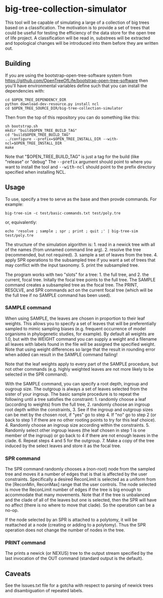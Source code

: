 # big-tree-collection-simulator

This tool will be capable of simulating a large of a collection of big trees
based on a classification. The motivation is to provide a set of trees that
could be useful for testing the efficiency of the data store for the open tree
of life project. A classification will be read in, substrees will be extracted
and topological changes will be introduced into them before they are written
out.

## Building

If you are using the bootstrap-open-tree-software system from 
    https://github.com/OpenTreeOfLife/bootstrap-open-tree-software
then you'll have environmental variables define such that you can install
the dependencies with:

    cd $OPEN_TREE_DEPENDENCY_DIR 
    python download-dev-resource.py install ncl
    cd $OPEN_TREE_SOURCE_DIR/big-tree-collection-simulator

Then from the top of this repository you can do something like this:

    sh bootstrap.sh 
    mkdir "build$OPEN_TREE_BUILD_TAG"
    cd "build$OPEN_TREE_BUILD_TAG"
    ../configure --prefix=$OPEN_TREE_INSTALL_DIR --with-ncl=$OPEN_TREE_INSTALL_DIR
    make

Note that "$OPEN_TREE_BUILD_TAG" is just a tag for the build (like "release" or
"debug" The <tt>--prefix</tt> argument should point to where you want to 
install the tool and <tt>--with-ncl</tt> should point to the prefix directory
specified when installing NCL.

## Usage

To use, specify a tree to serve as the base and then provde commands. For 
example:

    big-tree-sim -c test/basic-commands.txt test/poly.tre
    
or, equivalently:

    echo 'resolve ; sample ; spr ; print ; quit ;' | big-tree-sim test/poly.tre

The structure of the simulation algorithm is:
    1. read in a newick tree with all of the names (from unnamed command line arg).
    2. resolve the tree (recommended, but not required).
    3. sample a set of leaves from the tree.
    4. apply SPR operations to the subsampled tree if you want a set of trees
        that may conflict with the input taxonomy.
    5. print the subsampled tree.
    
The program works with two "slots" for a tree:
    1. the full tree, and
    2. the current, focal tree.
Initally the focal tree points to the full tree. The SAMPLE command creates a
subsampled tree as the focal tree. The PRINT, RESOLVE, and SPR commands act on
the  current focal tree (which will be the full tree if no SAMPLE command has been 
used).

### SAMPLE command

When using SAMPLE, the leaves are chosen in proportion to their leaf weights. 
This allows you to specify a set of leaves that will be preferentially sampled
to mimic sampling biases (e.g. frequent occurrence of model organisms in
phylogenetic studies, for example). By default all weights are 1.0, but with 
the WEIGHT command you can supply a weight and a filename all leaves with labels
found in the file will be assigned the specified weight. Note that using weight
differences so large that the result in rounding error when added can result 
in the SAMPLE command failing!
 
Note that the leaf weights apply to every part of the SAMPLE procedure, but not
other commands (e.g. highly weighted leaves are not more likely to be selected
in the SPR command).

With the SAMPLE command, you can specify a root depth, ingroup and ougroup size.
The outgroup is always a set of leaves selected from the sister of your ingroup.
The basic sample procedure is to repeat the following until a tree satisfies
the constraint:
    1. randomly choose a leaf (according to weights) from the full tree,
    2. randomly choose an ingroup root depth within the constraints,
    3. See if the ingroup and outgroup sizes can be met by the chosen root, if
        "yes" go to step 4. If "no" go to step 2 (or back to step 1 if there 
        are no other rooting points to try for this leaf choice).
    4. Randomly choose an ingroup size according within the constraints.
    5. Randomly select other ingroup leaves (the leaf chosen in step 1 is one 
        member of the ingroup) or go back to 4 if there are not enough leaves
        in the clade.
    6. Repeat steps 4 and 5 for the outgroup.
    7. Make a copy of the tree induced by the select leaves and store it as the
        focal tree.

### SPR command

The SPR command randomly chooses a (non-root) node from the sampled tree and 
moves it a number of edges that is that is affected by the user constraints. 
Specifically a desired ReconLimit is selected as a uniform from the 
[ReconMin, ReconMax] range that the user controls. The node selected is move 
the ReconLimit number of edges if the tree is big enough to accommodate that 
many movements. Note that if the tree is unbalanced and the clade of all of the 
leaves but one is selected, then the SPR will have no affect (there is no where
to move that clade).  So the operation can be a no-op.

If the node selected by an SPR is attached to a polytomy, it will be reattached
at a node (creating or adding to a polytomy). Thus the SPR operation does not
change the number of nodes in the tree.

### PRINT command

The prints a newick (or NEXUS) tree to the output stream specified by the 
last invocation of the OUT command (standard output is the default).

## Caveats

See the Issues.txt file for a gotcha with respect to parsing of newick trees and
disambiguation of repeated labels.

